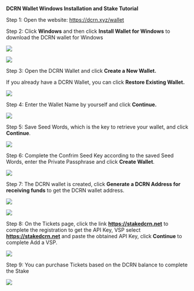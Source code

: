 ﻿**DCRN Wallet Windows Installation and Stake Tutorial**

Step 1: Open the website: <https://dcrn.xyz/wallet>

Step 2: Click **Windows** and then click **Install Wallet for Windows** to download the DCRN wallet for Windows

![](https://raw.githubusercontent.com/Decred-Next/binary-release/main/Windows-Image/Aspose.Words.f7256904-1c4a-4ebe-9616-6df48716df99.001.png)

![](https://raw.githubusercontent.com/Decred-Next/binary-release/main/Windows-Image/Aspose.Words.f7256904-1c4a-4ebe-9616-6df48716df99.002.png)

Step 3: Open the DCRN Wallet and click **Create a New Wallet.**

If you already have a DCRN Wallet, you can click **Restore Existing Wallet.**

![](https://raw.githubusercontent.com/Decred-Next/binary-release/main/Windows-Image/Aspose.Words.f7256904-1c4a-4ebe-9616-6df48716df99.003.png)

Step 4: Enter the Wallet Name by yourself and click **Continue.**

![](https://raw.githubusercontent.com/Decred-Next/binary-release/main/Windows-Image/Aspose.Words.f7256904-1c4a-4ebe-9616-6df48716df99.004.png)

Step 5: Save Seed Words, which is the key to retrieve your wallet, and click **Continue**.

![](https://raw.githubusercontent.com/Decred-Next/binary-release/main/Windows-Image/Aspose.Words.f7256904-1c4a-4ebe-9616-6df48716df99.005.png)

Step 6: Complete the Confrim Seed Key according to the saved Seed Words, enter the Private Passphrase and click **Create Wallet**.

![](https://raw.githubusercontent.com/Decred-Next/binary-release/main/Windows-Image/Aspose.Words.f7256904-1c4a-4ebe-9616-6df48716df99.006.png)

Step 7: The DCRN wallet is created, click **Generate a DCRN Address for receiving funds** to get the DCRN wallet address.

![](https://raw.githubusercontent.com/Decred-Next/binary-release/main/Windows-Image/Aspose.Words.f7256904-1c4a-4ebe-9616-6df48716df99.007.png)

![](https://raw.githubusercontent.com/Decred-Next/binary-release/main/Windows-Image/Aspose.Words.f7256904-1c4a-4ebe-9616-6df48716df99.005.png)

Step 8: On the Tickets page, click the link **https://stakedcrn.net** to complete the registration to get the API Key, VSP select **https://stakedcrn.net** and paste the obtained API Key, click **Continue** to complete Add a VSP.

![](https://raw.githubusercontent.com/Decred-Next/binary-release/main/Windows-Image/Aspose.Words.f7256904-1c4a-4ebe-9616-6df48716df99.008.png)



Step 9: You can purchase Tickets based on the DCRN balance to complete the Stake

![](https://raw.githubusercontent.com/Decred-Next/binary-release/main/Windows-Image/Aspose.Words.f7256904-1c4a-4ebe-9616-6df48716df99.009.png)
